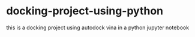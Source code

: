 # docking-project-using-python
this is a docking project using autodock vina in a python jupyter notebook
